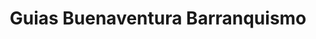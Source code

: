 ---
title: "Guias Buenaventura Barranquismo"
url: /alquezar/guias-buenaventura-barranquismo/
shop: Sport
---